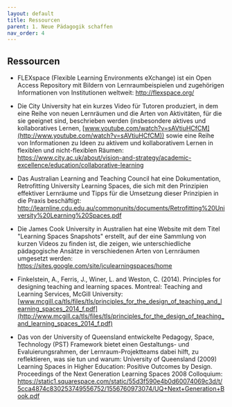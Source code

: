 ```yaml
---
layout: default
title: Ressourcen
parent: 1. Neue Pädagogik schaffen
nav_order: 4
---
```


## Ressourcen

-   FLEXspace (Flexible Learning Environments eXchange) ist ein Open
    Access Repository mit Bildern von Lernraumbeispielen und zugehörigen
    Informationen von Institutionen weltweit: <http://flexspace.org/>

-   Die City University hat ein kurzes Video für Tutoren produziert, in
    dem eine Reihe von neuen Lernräumen und die Arten von Aktivitäten,
    für die sie geeignet sind, beschrieben werden (insbesondere aktives
    und kollaboratives Lernen,
    [www.youtube.com/watch?v=sAVtiuHCfCM](http://www.youtube.com/watch?v=sAVtiuHCfCM))
    sowie eine Reihe von Informationen zu Ideen zu aktivem und
    kollaborativem Lernen in flexiblen und nicht-flexiblen Räumen:
    <https://www.city.ac.uk/about/vision-and-strategy/academic-excellence/education/collaborative-learning>

-   Das Australian Learning and Teaching Council hat eine Dokumentation,
    Retrofitting University Learning Spaces, die sich mit den Prinzipien
    effektiver Lernräume und Tipps für die Umsetzung dieser Prinzipien
    in die Praxis beschäftigt:
    <http://learnline.cdu.edu.au/commonunits/documents/Retrofitting%20University%20Learning%20Spaces.pdf>

-   Die James Cook University in Australien hat eine Website mit dem
    Titel "Learning Spaces Snapshots" erstellt, auf der eine Sammlung
    von kurzen Videos zu finden ist, die zeigen, wie unterschiedliche
    pädagogische Ansätze in verschiedenen Arten von Lernräumen umgesetzt
    werden: <https://sites.google.com/site/jculearningspaces/home>

-   Finkelstein, A., Ferris, J., Winer, L. and Weston, C. (2014).
    Principles for designing teaching and learning spaces. Montreal:
    Teaching and Learning Services, McGill University:
    [www.mcgill.ca/tls/files/tls/principles_for_the_design_of_teaching_and_learning_spaces_2014_f.pdf](http://www.mcgill.ca/tls/files/tls/principles_for_the_design_of_teaching_and_learning_spaces_2014_f.pdf)

-   Das von der University of Queensland entwickelte Pedagogy, Space,
    Technology (PST) Framework bietet einen Gestaltungs- und
    Evaluierungsrahmen, der Lernraum-Projektteams dabei hilft, zu
    reflektieren, was sie tun und warum: University of Queensland (2009)
    Learning Spaces in Higher Education: Positive Outcomes by Design.
    Proceedings of the Next Generation Learning Spaces 2008 Colloquium:
    <https://static1.squarespace.com/static/55d3f590e4b0d60074069c3d/t/5cca4874c830253749556752/1556760973074/UQ+Next+Generation+Book.pdf>
